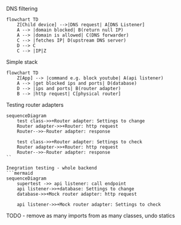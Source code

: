 DNS filtering
```mermaid
flowchart TD
    Z[Child device] -->|DNS request| A[DNS Listener]
    A --> |domain blocked| B(return null IP)
    A --> |domain is allowed| C(DNS forwarder)
    C --> |fetches IP| D(upstream DNS server)
    D --> C
    C --> |IP|Z
```

Simple stack
```mermaid
flowchart TD
    Z[App] --> |command e.g. block youtube| A(api listener)
    A --> |get blocked ips and ports| D(database)
    D --> |ips and ports| B(router adapter)
    B --> |http request| C[physical router]
```

Testing router adapters
```mermaid
sequenceDiagram
    test class->>+Router adapter: Settings to change
    Router adapter->>+Router: http request
    Router-->>-Router adapter: response

    test class->>+Router adapter: Settings to check
    Router adapter->>+Router: http request
    Router-->>-Router adapter: response
``

Inegration testing - whole backend
```mermaid
sequenceDiagram
    supertest ->> api listener: call endpoint 
    api listener->>+database: Settings to change
    database->>+Mock router adapter: http request

    api listener->>+Mock router adapter: Settings to check
```

TODO - remove as many imports from as many classes, undo statics
